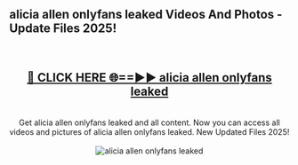 <h2>alicia allen onlyfans leaked Videos And Photos - Update Files 2025!</h2>
<br>
<div align="center">
<h2><a href="https://linkcuts.com/hfmhzwbr" rel="nofollow">🔴 CLICK HERE 🌐==►► alicia allen onlyfans leaked</a></h2>
<br>
Get alicia allen onlyfans leaked and all content. Now you can access all videos and pictures of alicia allen onlyfans leaked. New Updated Files 2025!
<br>
<br>
<a href="https://linkcuts.com/hfmhzwbr" rel="nofollow" data-target="animated-image.originalLink"><img src="https://i.ibb.co.com/WyWwxjT/player-gif2.gif" alt="alicia allen onlyfans leaked" style="max-width: 100%; display: inline-block;" data-target="animated-image.originalImage"></a>
</div>
<br>